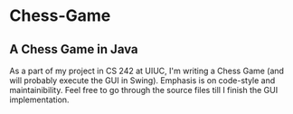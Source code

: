 # Chess-Game
A Chess Game in Java
----------
As a part of my project in CS 242 at UIUC, I'm writing a Chess Game (and will probably execute the GUI in Swing). 
Emphasis is on code-style and maintainibility. 
Feel free to go through the source files till I finish the GUI implementation. 

